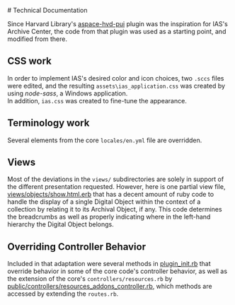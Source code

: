 ﻿﻿# ﻿﻿Technical DocumentationSince Harvard Library's [aspace-hvd-pui](https://github.com/harvard-library/aspace-hvd-pui) plugin was the inspiration for IAS's Archive Center, the code from that plugin was used as a starting point, and modified from there.## CSS workIn order to implement IAS's desired color and icon choices,  two `.sccs` files were edited, and the resulting `assets\ias_application.css` was created by using *node-sass*, a Windows application.  In addition, `ias.css` was created to fine-tune the appearance.## Terminology workSeveral elements from the core `locales/en.yml` file are overridden.## ViewsMost of the deviations in the `views/` subdirectories are solely in support of the different presentation requested.  However, here is one partial view file, [views/objects/show.html.erb](views/objects/show.html.erb) that has a decent amount of ruby code to handle the display of a single Digital Object within the context of a collection by relating it to its Archival Object, if any. This code determines the breadcrumbs as well as properly indicating where in the left-hand hierarchy the Digital Object belongs.## Overriding Controller BehaviorIncluded in that adaptation were several methods in [plugin_init.rb](plugin_init.rb) that override behavior in some of the core code's controller behavior, as well as the extension of the core's  `controllers/resources.rb` by [public/controllers/resources_addons_controller.rb](public/controllers/resources_addons_controller.rb), which methods are accessed by extending the `routes.rb`.